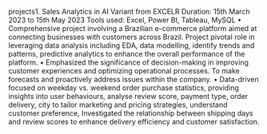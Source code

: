projects1.	Sales Analytics in AI Variant from EXCELR
Duration: 15th March 2023 to 15th May 2023
Tools used: Excel, Power BI, Tableau, MySQL
•	Comprehensive project involving a Brazilian e-commerce platform aimed at connecting businesses with customers across Brazil. Project pivotal role in leveraging data analysis including EDA, data modelling, identify trends and patterns, predictive analytics to enhance the overall performance of the platform. 
•	Emphasized the significance of decision-making in improving customer experiences and optimizing operational processes. To make forecasts and proactively address issues within the company.
•	Data-driven focused on weekday vs. weekend order purchase statistics, providing insights into user behaviours, analyse review score, payment type, order delivery, city to tailor marketing and pricing strategies, understand customer preference, Investigated the relationship between shipping days and review scores to enhance delivery efficiency and customer satisfaction.

